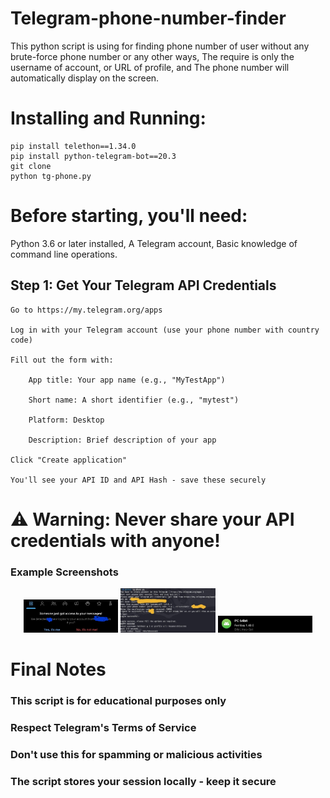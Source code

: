 # Telegram-phone-number-finder
This python script is using for finding phone number of user without any brute-force phone number or any other ways, The require is only the username of account, or URL of profile, and The phone number will automatically display on the screen.

# Installing and Running:
    pip install telethon==1.34.0
    pip install python-telegram-bot==20.3
    git clone 
    python tg-phone.py

# Before starting, you'll need:

 Python 3.6 or later installed,
 A Telegram account,
 Basic knowledge of command line operations.

## Step 1: Get Your Telegram API Credentials

    Go to https://my.telegram.org/apps

    Log in with your Telegram account (use your phone number with country code)

    Fill out the form with:

        App title: Your app name (e.g., "MyTestApp")

        Short name: A short identifier (e.g., "mytest")

        Platform: Desktop

        Description: Brief description of your app

    Click "Create application"

    You'll see your API ID and API Hash - save these securely

# ⚠️ Warning: Never share your API credentials with anyone!



### Example Screenshots
<div align="center">
  <img src="photo_2025-06-05_08-02-58.jpg" width="30%" alt="Login Alert">
  <img src="photo_2025-06-05_08-03-00.jpg" width="30%" alt="Script Execution"> 
  <img src="photo_2025-06-05_08-03-02.jpg" width="30%" alt="System Info">
</div>

# Final Notes

  ### This script is for educational purposes only

  ### Respect Telegram's Terms of Service

  ### Don't use this for spamming or malicious activities

  ### The script stores your session locally - keep it secure

